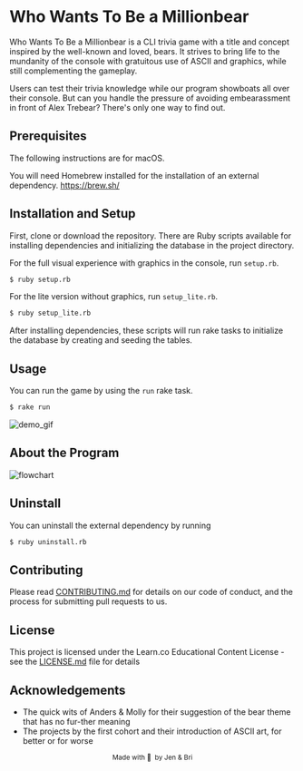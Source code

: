 # Who Wants To Be a Millionbear

Who Wants To Be a Millionbear is a CLI trivia game with a title and concept inspired by the well-known and loved, bears. It strives to bring life to the mundanity of the console with gratuitous use of ASCII and graphics, while still complementing the gameplay.

Users can test their trivia knowledge while our program showboats all over their console. But can you handle the pressure of avoiding embearassment in front of Alex Trebear? There's only one way to find out.


## Prerequisites
The following instructions are for macOS.

You will need Homebrew installed for the installation of an external dependency. https://brew.sh/

## Installation and Setup
First, clone or download the repository. There are Ruby scripts available for installing dependencies and initializing the database in the project directory.

For the full visual experience with graphics in the console, run `setup.rb`.
```sh
$ ruby setup.rb
```
For the lite version without graphics, run `setup_lite.rb`.
```sh
$ ruby setup_lite.rb
```

After installing dependencies, these scripts will run rake tasks to initialize the database by creating and seeding the tables.

## Usage
You can run the game by using the `run` rake task.
```sh
$ rake run
```

![demo_gif](https://media.giphy.com/media/9M1jDMHyAfEIQ7LEGd/giphy.gif)

## About the Program

![flowchart](https://i.imgur.com/pO1IxTo.png)

## Uninstall
You can uninstall the external dependency by running
```sh
$ ruby uninstall.rb
```
## Contributing
Please read [CONTRIBUTING.md](CONTRIBUTING.md) for details on our code of conduct, and the process for submitting pull requests to us.

## License

This project is licensed under the Learn.co Educational Content License - see the [LICENSE.md](LICENSE.md) file for details

## Acknowledgements
* The quick wits of Anders & Molly for their suggestion of the bear theme that has no fur-ther meaning
* The projects by the first cohort and their introduction of ASCII art, for better or for worse


<small><center>Made with 🐻 &nbsp;by Jen & Bri</center></small>
